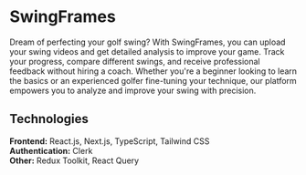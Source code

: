 # SwingFrames

Dream of perfecting your golf swing? With SwingFrames, you can upload your swing videos and get detailed analysis to improve your game. Track your progress, compare different swings, and receive professional feedback without hiring a coach. Whether you're a beginner looking to learn the basics or an experienced golfer fine-tuning your technique, our platform empowers you to analyze and improve your swing with precision.

## Technologies

**Frontend:** React.js, Next.js, TypeScript, Tailwind CSS <br/>
**Authentication:** Clerk <br/>
**Other:** Redux Toolkit, React Query
